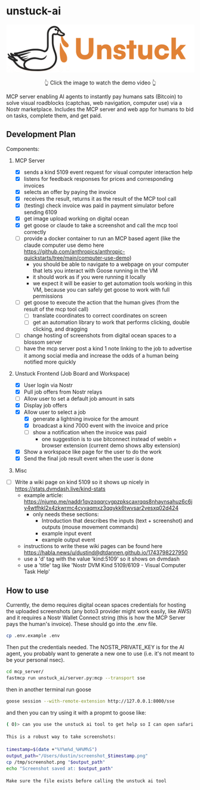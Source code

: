 # unstuck-ai

<div align="center">
  <a href="https://unstuck-goose.nyc3.cdn.digitaloceanspaces.com/Screen%20Recording%202025-05-17%20at%204.52.34%E2%80%AFPM.MOV">
    <img src="frontend/public/unstuckgoose.png" alt="Unstuck AI Demo Video" width="600">
  </a>
  <p>👆 Click the image to watch the demo video 👆</p>
</div>

MCP server enabling AI agents to instantly pay humans sats (Bitcoin) to solve visual roadblocks (captchas, web navigation, computer use) via a Nostr marketplace. Includes the MCP server and web app for humans to bid on tasks, complete them, and get paid.

## Development Plan

Components:

1. MCP Server

    - [x] sends a kind 5109 event request for visual computer interaction help
    - [x] listens for feedback responses for prices and corresponding invoices
    - [x] selects an offer by paying the invoice
    - [x] receives the result, returns it as the result of the MCP tool call
    - [x] (testing) check invoice was paid in payment simulator before sending 6109
    - [x] get image upload working on digital ocean
    - [x] get goose or claude to take a screenshot and call the mcp tool correctly
    - [ ] provide a docker container to run an MCP based agent (like the claude computer use demo here https://github.com/anthropics/anthropic-quickstarts/tree/main/computer-use-demo)
      - you should be able to navigate to a webpage on your computer that lets you interact with Goose running in the VM
      - it should work as if you were running it locally
      - we expect it will be easier to get automation tools working in this VM, because you can safely get goose to work with full permissions
    - [ ] get goose to execute the action that the human gives (from the result of the mcp tool call)
        - [ ] translate coordinates to correct coordinates on screen
        - [ ] get an automation library to work that performs clicking, double clicking, and dragging
    - [ ] change hosting of screenshots from digital ocean spaces to a blossom server
    - [ ] have the mcp server post a kind 1 note linking to the job to advertise it among social media and increase the odds of a human being notified more quickly

2. Unstuck Frontend (Job Board and Workspace)
    - [x] User login via Nostr
    - [x] Pull job offers from Nostr relays
    - [ ] Allow user to set a default job amount in sats
    - [x] Display job offers
    - [x] Allow user to select a job
        - [x] generate a lightning invoice for the amount
        - [x] broadcast a kind 7000 event with the invoice and price
        - [ ] show a notification when the invoice was paid
            - one suggestion is to use bitconnect instead of webln + browser extension (current demo shows alby extension)
    - [x] Show a workspace like page for the user to do the work
    - [x] Send the final job result event when the user is done

3. Misc
  - [ ] Write a wiki page on kind 5109 so it shows up nicely in https://stats.dvmdash.live/kind-stats
    - example article: https://njump.me/naddr1qvzqqqrcvgpzpkscaxrqqs8nhaynsahuz6c6jy4wtfhkl2x4zkwrmc4cyvaqmxz3qqykk6twvsar2vesxq02d424
      - only needs these sections:
        - Introduction that describes the inputs (text + screenshot) and outputs (mouse movement commands)
        - example input event
        - example output event
    - instructions to write these wiki pages can be found here https://habla.news/u/dustind@dtdannen.github.io/1743798227950
    - use a 'd' tag with the value 'kind:5109' so it shows on dvmdash
    - use a 'title' tag like 'Nostr DVM Kind 5109/6109 - Visual Computer Task Help'


 
 ## How to use

Currently, the demo requires digital ocean spaces credentials for hosting the uploaded screenshots (any boto3 provider might work easily, like AWS) and it requires a Nostr Wallet Connect string (this is how the MCP Server pays the human's invoice). These should go into the .env file.

```bash
cp .env.example .env
```

Then put the credentials needed. The NOSTR_PRIVATE_KEY is for the AI agent, you probably want to generate a new one to use (i.e. it's not meant to be your personal nsec).

 ```bash
 cd mcp_server/
 fastmcp run unstuck_ai/server.py:mcp --transport sse
 ```

 then in another terminal run goose

 ```bash
 goose session --with-remote-extension http://127.0.0.1:8000/sse
 ```

and then you can try using it with a propmt to goose like:

```bash
( O)> can you use the unstuck ai tool to get help so I can open safari on my machine? First take a screenshot of my screen, save it and print the file path, and then give that file path when you call the tool. There are lots of screenshots, so make sure you save the screenshot with a timestamp and record that timestamp so you use the right screenshot

This is a robust way to take screenshots:

timestamp=$(date +"%Y%m%d_%H%M%S")
output_path="/Users/dustin/screenshot_$timestamp.png"
cp /tmp/screenshot.png "$output_path"
echo "Screenshot saved at: $output_path"

Make sure the file exists before calling the unstuck ai tool
```
